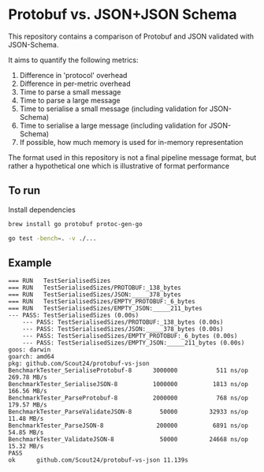 # Protobuf vs. JSON+JSON Schema
This repository contains a comparison of Protobuf and JSON validated with
JSON-Schema.

It aims to quantify the following metrics:

1. Difference in 'protocol' overhead
1. Difference in per-metric overhead
1. Time to parse a small message
1. Time to parse a large message
1. Time to serialise a small message (including validation for JSON-Schema)
1. Time to serialise a large message (including validation for JSON-Schema)
1. If possible, how much memory is used for in-memory representation

The format used in this repository is not a final pipeline message format, but
rather a hypothetical one which is illustrative of format performance

## To run
Install dependencies

```bash
brew install go protobuf protoc-gen-go
```

```bash
go test -bench=. -v ./...
```

## Example
```
=== RUN   TestSerialisedSizes
=== RUN   TestSerialisedSizes/PROTOBUF:_138_bytes
=== RUN   TestSerialisedSizes/JSON:_____378_bytes
=== RUN   TestSerialisedSizes/EMPTY_PROTOBUF:_6_bytes
=== RUN   TestSerialisedSizes/EMPTY_JSON:_____211_bytes
--- PASS: TestSerialisedSizes (0.00s)
    --- PASS: TestSerialisedSizes/PROTOBUF:_138_bytes (0.00s)
    --- PASS: TestSerialisedSizes/JSON:_____378_bytes (0.00s)
    --- PASS: TestSerialisedSizes/EMPTY_PROTOBUF:_6_bytes (0.00s)
    --- PASS: TestSerialisedSizes/EMPTY_JSON:_____211_bytes (0.00s)
goos: darwin
goarch: amd64
pkg: github.com/Scout24/protobuf-vs-json
BenchmarkTester_SerialiseProtobuf-8   	 3000000	       511 ns/op	 269.78 MB/s
BenchmarkTester_SerialiseJSON-8       	 1000000	      1813 ns/op	 166.56 MB/s
BenchmarkTester_ParseProtobuf-8       	 2000000	       768 ns/op	 179.57 MB/s
BenchmarkTester_ParseValidateJSON-8   	   50000	     32933 ns/op	  11.48 MB/s
BenchmarkTester_ParseJSON-8           	  200000	      6891 ns/op	  54.85 MB/s
BenchmarkTester_ValidateJSON-8        	   50000	     24668 ns/op	  15.32 MB/s
PASS
ok  	github.com/Scout24/protobuf-vs-json	11.139s
```
